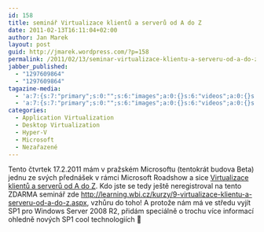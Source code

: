 ```yaml
---
id: 158
title: seminář Virtualizace klientů a serverů od A do Z
date: 2011-02-13T16:11:04+02:00
author: Jan Marek
layout: post
guid: http://jmarek.wordpress.com/?p=158
permalink: /2011/02/13/seminar-virtualizace-klientu-a-serveru-od-a-do-z/
jabber_published:
  - "1297609864"
  - "1297609864"
tagazine-media:
  - 'a:7:{s:7:"primary";s:0:"";s:6:"images";a:0:{}s:6:"videos";a:0:{}s:11:"image_count";s:1:"0";s:6:"author";s:8:"17238236";s:7:"blog_id";s:8:"16623371";s:9:"mod_stamp";s:19:"2011-02-13 15:19:39";}'
  - 'a:7:{s:7:"primary";s:0:"";s:6:"images";a:0:{}s:6:"videos";a:0:{}s:11:"image_count";s:1:"0";s:6:"author";s:8:"17238236";s:7:"blog_id";s:8:"16623371";s:9:"mod_stamp";s:19:"2011-02-13 15:19:39";}'
categories:
  - Application Virtualization
  - Desktop Virtualization
  - Hyper-V
  - Microsoft
  - Nezařazené
---
```

Tento čtvrtek 17.2.2011 mám v pražském Microsoftu (tentokrát budova Beta) jednu ze svých přednášek v rámci Microsoft Roadshow a sice <span style="text-decoration:underline;">Virtualizace klientů a serverů od A do Z</span>. Kdo jste se tedy ještě neregistroval na tento ZDARMA seminář zde <a href="http://learning.wbi.cz/kurzy/9-virtualizace-klientu-a-serveru-od-a-do-z.aspx" target="_blank">http://learning.wbi.cz/kurzy/9-virtualizace-klientu-a-serveru-od-a-do-z.aspx</a>, vzhůru do toho! A protože nám má ve středu vyjít SP1 pro Windows Server 2008 R2, přidám speciálně o trochu více informací ohledně nových SP1 cool technologiích 🙂
